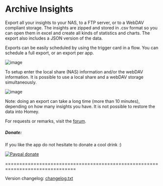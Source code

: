 # Archive Insights #

Export all your insights to your NAS, to a FTP server, or to a WebDAV compliant storage.
The insights are zipped and stored in .csv format so you can open them in excel and create
all kinds of statistics and charts. The export also includes a JSON version of the data.

Exports can be easily scheduled by using the trigger card in a flow. You can
schedule a full export, or an export per app.

![image][flow-cards-image]

To setup enter the local share (NAS) information and/or the webDAV information.
It is possible to use a local share and a webDAV storage simultaneously.

![image][setup-image]

Note: doing an export can take a long time (more than 10 minutes), depending on
how many insights you have. It is not possible to restore the data into Homey.

For requests or remarks, visit the [forum].

##### Donate: #####
If you like the app do not hesitate to donate a cool drink :)

[![Paypal donate][pp-donate-image]][pp-donate-link]

===============================================================================

Version changelog: [changelog.txt]

[forum]: https://community.athom.com/t/10976
[flow-cards-image]: https://community.athom.com/uploads/athom/original/2X/9/9a912355de6b41733902e5c244ee98b6e01a5701.png
[setup-image]: https://discourse-cdn-sjc1.com/business4/uploads/athom/original/2X/8/872efb2bcfd2eaf3bbc5280e608bead043ce77df.png
[pp-donate-link]: https://www.paypal.me/gruijter
[pp-donate-link-old]: https://www.paypal.com/cgi-bin/webscr?cmd=_s-xclick&hosted_button_id=TDC4FASRLXCUY
[pp-donate-image]: https://www.paypalobjects.com/en_US/i/btn/btn_donate_SM.gif
[changelog.txt]: https://github.com/gruijter/com.gruijter.insights2csv/blob/master/changelog.txt
